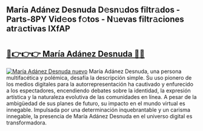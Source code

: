 ## María Adánez Desnuda D𝚎sn𝚞dos filtr𝚊dos - Parts-8PY Vid𝚎os f𝚘tos - N𝚞evas filtr𝚊ciones atr𝚊ctivas lXfAP

# <h2><a href="http://mbczmi.tromn.icu/?c=Mar%c3%ada+Ad%c3%a1nez+Desnuda">🔗👉👉👉 María Adánez Desnuda 🔗🔗</a></h2>

[![María Adánez Desnuda nuevo](https://i.imgur.com/pEAQMta.gif)](http://mbczmi.tromn.icu/?c=Mar%c3%ada+Ad%c3%a1nez+Desnuda)
María Adánez Desnuda, una persona multifacética y polémica, desafía la descripción simple. Su uso pionero de los medios digitales para la autorrepresentación ha cautivado y enfurecido a los espectadores, encendiendo debates sobre la identidad, la expresión artística y la naturaleza evolutiva de las comunidades en línea. A pesar de la ambigüedad de sus planes de futuro, su impacto en el mundo virtual es innegable. Impulsada por una determinación inquebrantable y un carisma innegable, la presencia de María Adánez Desnuda en el universo digital es transformadora.

